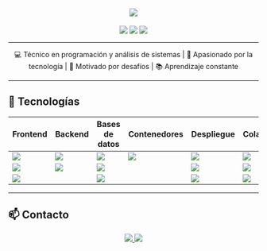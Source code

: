 <h1 align="center">
  <img src="https://readme-typing-svg.herokuapp.com?font=Fira+Code&size=50&duration=3000&color=FF5733&center=true&vCenter=true&width=500&height=80&lines=🚀+LEONEL+GIRETT+🚀" />
</h1>

<p align="center">
  <img src="https://img.shields.io/badge/Técnico%20en%20Programación-E34F26?style=for-the-badge" />
  <img src="https://img.shields.io/badge/Técnico%20en%20Análisis%20de%20Sistemas-1572B6?style=for-the-badge" />
  <img src="https://img.shields.io/badge/Sysadmin-47A248?style=for-the-badge" />
</p>

---

<p align="center">
💻 Técnico en programación y análisis de sistemas | 🌱 Apasionado por la tecnología | 🧠 Motivado por desafíos | 📚 Aprendizaje constante
</p>

---

## 🚀 Tecnologías

| Frontend | Backend | Bases de datos | Contenedores | Despliegue | Colaboración |
|----------|---------|----------------|--------------|------------|--------------|
| <img src="https://img.shields.io/badge/HTML5-E34F26?style=for-the-badge&logo=html5&logoColor=white" /> | <img src="https://img.shields.io/badge/Node.js-339933?style=for-the-badge&logo=nodedotjs&logoColor=white" /> | <img src="https://img.shields.io/badge/MySQL-4479A1?style=for-the-badge&logo=mysql&logoColor=white" /> | <img src="https://img.shields.io/badge/Docker-2496ED?style=for-the-badge&logo=docker&logoColor=white" /> | <img src="https://img.shields.io/badge/Render-46A2F1?style=for-the-badge&logo=render&logoColor=white" /> | <img src="https://img.shields.io/badge/Git-F05032?style=for-the-badge&logo=git&logoColor=white" /> |
| <img src="https://img.shields.io/badge/CSS3-1572B6?style=for-the-badge&logo=css3&logoColor=white" /> | <img src="https://img.shields.io/badge/Express-000000?style=for-the-badge&logo=express&logoColor=white" /> | <img src="https://img.shields.io/badge/PostgreSQL-4169E1?style=for-the-badge&logo=postgresql&logoColor=white" /> |  | <img src="https://img.shields.io/badge/AlwaysData-FF9900?style=for-the-badge" /> | <img src="https://img.shields.io/badge/Trello-0079BF?style=for-the-badge&logo=trello&logoColor=white" /> |
| <img src="https://img.shields.io/badge/JavaScript-F7DF1E?style=for-the-badge&logo=javascript&logoColor=black" /> |  | <img src="https://img.shields.io/badge/MongoDB-47A248?style=for-the-badge&logo=mongodb&logoColor=white" /> |  | <img src="https://img.shields.io/badge/Linux-1793D1?style=for-the-badge&logo=linux&logoColor=white" /> | <img src="https://img.shields.io/badge/Slack-4A154B?style=for-the-badge&logo=slack&logoColor=white" /> |

---

## 📫 Contacto

<p align="center">
  <a href="https://www.linkedin.com/in/leonel-girett/">
    <img src="https://img.shields.io/badge/LinkedIn-0A66C2?style=for-the-badge&logo=linkedin&logoColor=white" />
  </a>
  <a href="mailto:leoo9211@hotmail.com">
    <img src="https://img.shields.io/badge/Email-D14836?style=for-the-badge&logo=gmail&logoColor=white" />
  </a>
</p>
